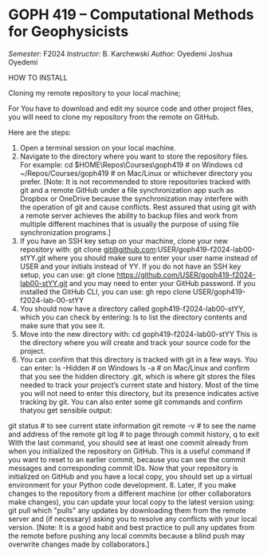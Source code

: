 # GOPH 419 – Computational Methods for Geophysicists

*Semester:* F2024
*Instructor:* B. Karchewski
*Author:* Oyedemi Joshua Oyedemi

HOW TO INSTALL

Cloning my remote repository to your local machine;

For You have to download and edit my source code and other project files, you will need to clone my repository from the remote on GitHub.

Here are the steps:

1. Open a terminal session on your local machine.
2. Navigate to the directory where you want to store the repository files.
For example:
cd $HOME\Repos\Courses\goph419 # on Windows
cd ~/Repos/Courses/goph419 # on Mac/Linux or whichever directory you prefer. [Note: It is not recommended to store repositories tracked with git and a remote GitHub under a file synchronization
app such as Dropbox or OneDrive because the synchronization may interfere with the operation of git and cause conflicts. Rest assured that using git with a remote server achieves the ability to backup files and work from multiple different machines that is usually the purpose of using file synchronization programs.]
3. If you have an SSH key setup on your machine, clone your new repository with:
git clone <git@github.com>:USER/goph419-f2024-lab00-stYY.git
where you should make sure to enter your user name instead of USER and your
initials instead of YY.
If you do not have an SSH key setup, you can use:
git clone <https://github.com/USER/goph419-f2024-lab00-stYY.git>
and you may need to enter your GitHub password.
If you installed the GitHub CLI, you can use:
gh repo clone USER/goph419-f2024-lab-00-stYY
4. You should now have a directory called goph419-f2024-lab00-stYY,
which you can check by entering:
ls
to list the directory contents and make sure that you see it.
5. Move into the new directory with:
cd goph419-f2024-lab00-stYY
This is the directory where you will create and track your source code for the
project.
6. You can confirm that this directory is tracked with git in a few ways. You can enter:
ls -Hidden # on Windows
ls -a # on Mac/Linux
and confirm that you see the hidden directory .git, which is where git stores
the files needed to track your project’s current state and history. Most of the
time you will not need to enter this directory, but its presence indicates active
tracking by git. You can also enter some git commands and confirm thatyou get sensible output:

git status # to see current state information
git remote -v # to see the name and address of the remote
git log # to page through commit history, q to exit
With the last command, you should see at least one commit already from when
you initialized the repository on GitHub. This is a useful command if you want
to reset to an earlier commit, because you can see the commit messages and
corresponding commit IDs. Now that your repository is initialized on GitHub
and you have a local copy, you should set up a virtual environment for your
Python code development.
8. Later, if you make changes to the repository from a different machine (or other
collaborators make changes), you can update your local copy to the latest
version using:
git pull
which "pulls" any updates by downloading them from the remote server and (if
necessary) asking you to resolve any conflicts with your local version. [Note:
It is a good habit and best practice to pull any updates from the remote before
pushing any local commits because a blind push may overwrite changes made
by collaborators.]

